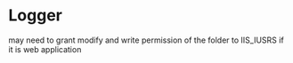 # Logger

may need to grant modify and write permission of the folder to IIS_IUSRS if it is web application
